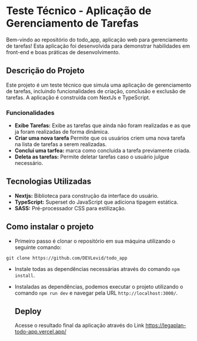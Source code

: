 
# Teste Técnico - Aplicação de Gerenciamento de Tarefas

Bem-vindo ao repositório do todo_app, aplicação web para gerenciamento de tarefas! Esta aplicação foi desenvolvida para demonstrar habilidades em front-end e boas práticas de desenvolvimento.

## Descrição do Projeto

Este projeto é um teste técnico que simula uma aplicação de gerenciamento de tarefas, incluindo funcionalidades de criação, conclusão e exclusão de tarefas. A aplicação é construída com NextJs e TypeScript.

### Funcionalidades

- **Exibe Tarefas:** Exibe as tarefas que ainda não foram realizadas e as que ja foram realizadas de forma dinâmica.
- **Criar uma nova tarefa** Permite que os usuários criem uma nova tarefa na lista de tarefas a serem realizadas.
- **Conclui uma tarfea:** marca como concluida a tarefa previamente criada.
- **Deleta as tarefas:** Permite deletar tarefas caso o usuário julgue necessário.

## Tecnologias Utilizadas

- **Nextjs:** Biblioteca para construção da interface do usuário.
- **TypeScript:** Superset do JavaScript que adiciona tipagem estática.
- **SASS:** Pré-processador CSS para estilização.

## Como instalar o projeto 
- Primeiro passo é clonar o repositório em sua máquina utilizando o seguinte comando:
```
git clone https://github.com/DEVLevid/todo_app
```
- Instale todas as dependências necessárias através do comando ```npm install```.
- Instaladas as dependências, podemos executar o projeto utilizando o comando ```npm run dev``` e navegar pela URL ```http://localhost:3000/```.

  ## Deploy
  Acesse o resultado final da aplicação através do Link https://legaplan-todo-app.vercel.app/
  
